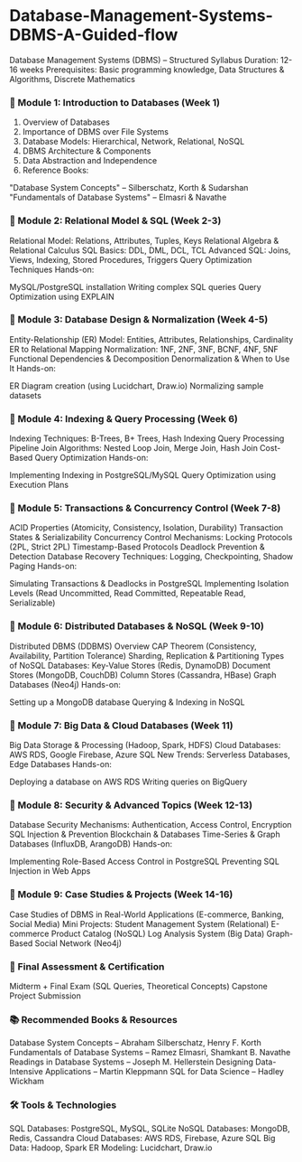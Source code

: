 # Database-Management-Systems-DBMS-A-Guided-flow
Database Management Systems (DBMS) – Structured Syllabus
Duration: 12-16 weeks
Prerequisites: Basic programming knowledge, Data Structures & Algorithms, Discrete Mathematics


### 📌 Module 1: Introduction to Databases (Week 1)
1. Overview of Databases
2. Importance of DBMS over File Systems
3. Database Models: Hierarchical, Network, Relational, NoSQL
4. DBMS Architecture & Components
5. Data Abstraction and Independence
6. Reference Books:

"Database System Concepts" – Silberschatz, Korth & Sudarshan
"Fundamentals of Database Systems" – Elmasri & Navathe

### 📌 Module 2: Relational Model & SQL (Week 2-3)
Relational Model: Relations, Attributes, Tuples, Keys
Relational Algebra & Relational Calculus
SQL Basics: DDL, DML, DCL, TCL
Advanced SQL: Joins, Views, Indexing, Stored Procedures, Triggers
Query Optimization Techniques
Hands-on:

MySQL/PostgreSQL installation
Writing complex SQL queries
Query Optimization using EXPLAIN

### 📌 Module 3: Database Design & Normalization (Week 4-5)
Entity-Relationship (ER) Model: Entities, Attributes, Relationships, Cardinality
ER to Relational Mapping
Normalization: 1NF, 2NF, 3NF, BCNF, 4NF, 5NF
Functional Dependencies & Decomposition
Denormalization & When to Use It
Hands-on:

ER Diagram creation (using Lucidchart, Draw.io)
Normalizing sample datasets

### 📌 Module 4: Indexing & Query Processing (Week 6)
Indexing Techniques: B-Trees, B+ Trees, Hash Indexing
Query Processing Pipeline
Join Algorithms: Nested Loop Join, Merge Join, Hash Join
Cost-Based Query Optimization
Hands-on:

Implementing Indexing in PostgreSQL/MySQL
Query Optimization using Execution Plans

### 📌 Module 5: Transactions & Concurrency Control (Week 7-8)
ACID Properties (Atomicity, Consistency, Isolation, Durability)
Transaction States & Serializability
Concurrency Control Mechanisms:
Locking Protocols (2PL, Strict 2PL)
Timestamp-Based Protocols
Deadlock Prevention & Detection
Database Recovery Techniques: Logging, Checkpointing, Shadow Paging
Hands-on:

Simulating Transactions & Deadlocks in PostgreSQL
Implementing Isolation Levels (Read Uncommitted, Read Committed, Repeatable Read, Serializable)

### 📌 Module 6: Distributed Databases & NoSQL (Week 9-10)
Distributed DBMS (DDBMS) Overview
CAP Theorem (Consistency, Availability, Partition Tolerance)
Sharding, Replication & Partitioning
Types of NoSQL Databases:
Key-Value Stores (Redis, DynamoDB)
Document Stores (MongoDB, CouchDB)
Column Stores (Cassandra, HBase)
Graph Databases (Neo4j)
Hands-on:

Setting up a MongoDB database
Querying & Indexing in NoSQL

### 📌 Module 7: Big Data & Cloud Databases (Week 11)
Big Data Storage & Processing (Hadoop, Spark, HDFS)
Cloud Databases: AWS RDS, Google Firebase, Azure SQL
New Trends: Serverless Databases, Edge Databases
Hands-on:

Deploying a database on AWS RDS
Writing queries on BigQuery

### 📌 Module 8: Security & Advanced Topics (Week 12-13)
Database Security Mechanisms: Authentication, Access Control, Encryption
SQL Injection & Prevention
Blockchain & Databases
Time-Series & Graph Databases (InfluxDB, ArangoDB)
Hands-on:

Implementing Role-Based Access Control in PostgreSQL
Preventing SQL Injection in Web Apps

### 📌 Module 9: Case Studies & Projects (Week 14-16)
Case Studies of DBMS in Real-World Applications (E-commerce, Banking, Social Media)
Mini Projects:
Student Management System (Relational)
E-commerce Product Catalog (NoSQL)
Log Analysis System (Big Data)
Graph-Based Social Network (Neo4j)

### 📌 Final Assessment & Certification
Midterm + Final Exam (SQL Queries, Theoretical Concepts)
Capstone Project Submission

### 📚 Recommended Books & Resources
Database System Concepts – Abraham Silberschatz, Henry F. Korth
Fundamentals of Database Systems – Ramez Elmasri, Shamkant B. Navathe
Readings in Database Systems – Joseph M. Hellerstein
Designing Data-Intensive Applications – Martin Kleppmann
SQL for Data Science – Hadley Wickham

### 🛠 Tools & Technologies
SQL Databases: PostgreSQL, MySQL, SQLite
NoSQL Databases: MongoDB, Redis, Cassandra
Cloud Databases: AWS RDS, Firebase, Azure SQL
Big Data: Hadoop, Spark
ER Modeling: Lucidchart, Draw.io